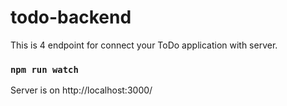 # todo-backend
This is 4  endpoint for connect your ToDo application with server.


### `npm run watch`

Server is on http://localhost:3000/
